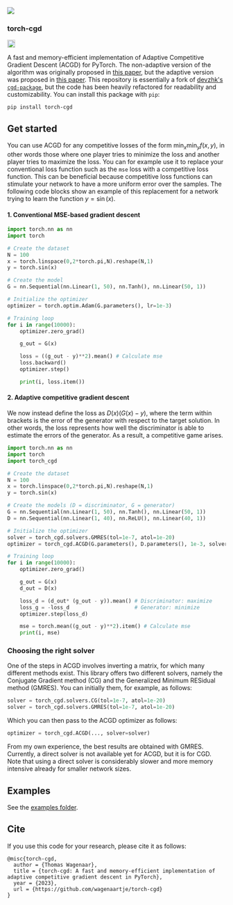<img src="https://i.imgur.com/vzeaPSt.png">

### torch-cgd
<p><a href="https://badge.fury.io/py/torch-cgd"><img src="https://badge.fury.io/py/torch-cgd.svg" alt="PyPI version" height="18"></a>

A fast and memory-efficient implementation of Adaptive Competitive Gradient Descent (ACGD) for PyTorch. The non-adaptive version of the algorithm was originally proposed in [this paper](https://arxiv.org/abs/1905.12103), but the adaptive version was proposed in [this paper](https://arxiv.org/abs/1910.05852). This repository is essentially a fork of [devzhk's `cgd-package`](https://github.com/devzhk/cgds-package), but the code has been heavily refactored for readability and customizability. You can install this package with `pip`: 

```
pip install torch-cgd
```

## Get started
You can use ACGD for any competitive losses of the form $\min_x \min_y f(x,y)$, in other words those where one player tries to minimize the loss and another player tries to maximize the loss. You can for example use it to replace your conventional loss function such as the `mse` loss with a competitive loss function. This can be beneficial because competitive loss functions can stimulate your network to have a more uniform error over the samples. The following code blocks show an example of this replacement for a network trying to learn the function $y=\sin(x)$.


#### 1. Conventional MSE-based gradient descent
```python
import torch.nn as nn
import torch

# Create the dataset
N = 100
x = torch.linspace(0,2*torch.pi,N).reshape(N,1)
y = torch.sin(x)

# Create the model
G = nn.Sequential(nn.Linear(1, 50), nn.Tanh(), nn.Linear(50, 1))

# Initialize the optimizer
optimizer = torch.optim.Adam(G.parameters(), lr=1e-3)

# Training loop
for i in range(10000):
    optimizer.zero_grad()

    g_out = G(x)

    loss = ((g_out - y)**2).mean() # Calculate mse
    loss.backward()
    optimizer.step()

    print(i, loss.item())
```


#### 2. Adaptive competitive gradient descent
We now instead define the loss as $D(x) (G(x) - y)$, where the term within brackets is the error of the generator with respect to the target solution. In other words, the loss represents how well the discriminator is able to estimate the errors of the generator. As a result, a competitive game arises.

```python
import torch.nn as nn
import torch
import torch_cgd

# Create the dataset
N = 100
x = torch.linspace(0,2*torch.pi,N).reshape(N,1)
y = torch.sin(x)

# Create the models (D = discriminator, G = generator)
G = nn.Sequential(nn.Linear(1, 50), nn.Tanh(), nn.Linear(50, 1))
D = nn.Sequential(nn.Linear(1, 40), nn.ReLU(), nn.Linear(40, 1))

# Initialize the optimizer
solver = torch_cgd.solvers.GMRES(tol=1e-7, atol=1e-20)
optimizer = torch_cgd.ACGD(G.parameters(), D.parameters(), 1e-3, solver=solver)

# Training loop
for i in range(10000):
    optimizer.zero_grad()

    g_out = G(x)
    d_out = D(x)

    loss_d = (d_out* (g_out - y)).mean() # Discriminator: maximize
    loss_g = -loss_d                     # Generator: minimize
    optimizer.step(loss_d)

    mse = torch.mean((g_out - y)**2).item() # Calculate mse
    print(i, mse)
```

### Choosing the right solver
One of the steps in ACGD involves inverting a matrix, for which many different methods exist. This library offers two different solvers, namely the Conjugate Gradient method (CG) and the Generalized Minimum RESidual method (GMRES). You can initially them, for example, as follows:

```python
solver = torch_cgd.solvers.CG(tol=1e-7, atol=1e-20)
solver = torch_cgd.solvers.GMRES(tol=1e-7, atol=1e-20)
```

Which you can then pass to the ACGD optimizer as follows:

```python
optimizer = torch_cgd.ACGD(..., solver=solver)
```

From my own experience, the best results are obtained with GMRES. Currently, a direct solver is not available yet for ACGD, but it is for CGD. Note that using a direct solver is considerably slower and more memory intensive already for smaller network sizes. 

## Examples
See the [examples folder](https://github.com/wagenaartje/torch-cgd/tree/main/examples).


## Cite
If you use this code for your research, please cite it as follows:

```
@misc{torch-cgd,
  author = {Thomas Wagenaar},
  title = {torch-cgd: A fast and memory-efficient implementation of adaptive competitive gradient descent in PyTorch},
  year = {2023},
  url = {https://github.com/wagenaartje/torch-cgd}
}
```